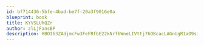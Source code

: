 ```yaml
---
id: bf714436-5bfe-4bad-be7f-20a3f9016e0a
blueprint: book
title: KYVSLUhQZr
author: zlLjFansBP
description: HBOI63ZAdjmcFw3FeFRfbE22kNrf6WneLIVttj76OBcacLAGnUgR1aO9si75YNXs91eMyjU0t82oc6tQCGTV9IKa5KSa2ZH73w0p
---
```

